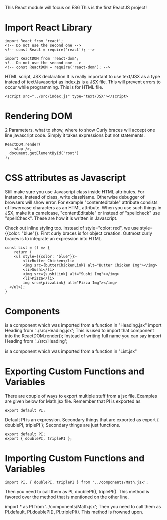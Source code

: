 This React module will focus on ES6
This is the first ReactJS project!


Import React Library
===
```
import React from 'react';
<!-- Do not use the second one -->
<!-- const React = require('react'); -->

import ReactDOM from 'react-dom';
<!-- Do not use the second one -->
<!-- const ReactDOM = require('react-dom'); -->
```
HTML script, JSX declaration
It is really important to use text/JSX as a type instead of text/Javascript as index.js is a JSX file.
This will prevent errors to occur while programming. This is for HTML file.
```
<script src="../src/index.js" type="text/JSX"></script>
```

Rendering DOM
===
2 Parameters, what to show, where to show
Curly braces will accept one line javascript code.
Simply it takes expressions but not statements.

```
ReactDOM.render(
    <App />, 
  document.getElementById('root')
);
```

CSS attributes as Javascript
===
Still make sure you use Javascript class inside HTML attributes. For instance, instead of class, write className. Otherwise debugger of browsers will show error.
For example "contenteditable" attribute consists of lowercase characters as an HTML attribute.
When you use such things in JSX, make it a camelcase, "contentEditable"
or instead of "spellcheck" use "spellCheck". These are how it is written in Javascript.

Check out inline styling too. instead of style="color: red", we use style={{color: "blue"}}.
First curly braces is for object creation. Outmost curly braces is to integrate an expression into HTML.
```
const List = () => {
    return (
    <ul style={{color: "blue"}}>
        <li>Butter Chicken</li>
        <img src={butterChickenLink} alt="Butter Chicken Img"></img>
        <li>Sushi</li>
        <img src={sushiLink} alt="Sushi Img"></img>
        <li>Pizza</li>
        img src={pizzaLink} alt="Pizza Img"></img>
  </ul>);
}
```

Components
===
<Heading /> is a component which was imported from a function in "Heading.jsx"
import Heading from '../src/Heading.jsx';
This is used to import that component into the ReactDOM.render();
Instead of writing full name you can say import Heading from '../src/Heading';

<List /> is a component which was imported from a function in "List.jsx"


Exporting Custom Functions and Variables
===
There are couple of ways to export multiple stuff from a jsx file. Examples are given below for Math.jsx file.
Remember that PI is exported as 

```
export default PI;
```

Default PI is an expression.
Secondary things that are exported as export { doublePI, triplePI };
Secondary things are just functions.

```
export default PI;
export { doublePI, triplePI };
```


Importing Custom Functions and Variables
===
```
import PI, { doublePI, triplePI } from '../components/Math.jsx';
```
Then you need to call them as PI, doublePI(), triplePI().
This method is favored over the method that is mentioned on the other line.

import * as PI from '../components/Math.jsx';
Then you need to call them as PI.default, PI.doublePI(), PI.triplePI().
This method is frowned upon.